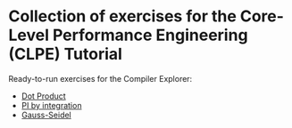 # Collection of exercises for the Core-Level Performance Engineering (CLPE) Tutorial

Ready-to-run exercises for the Compiler Explorer:
 - [Dot Product](https://godbolt.org/z/zbP6TbEdG)
 - [PI by integration](#todo)
 - [Gauss-Seidel](#todo)
